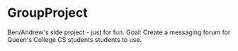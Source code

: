 # GroupProject
Ben/Andrew's side project - just for fun.
Goal: Create a messaging forum for Queen's College CS students students to use.
